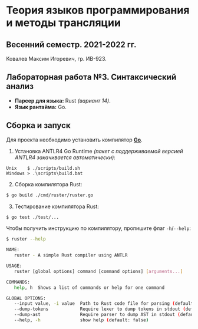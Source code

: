 # Теория языков программирования и методы трансляции

## Весенний семестр. 2021-2022 гг.

Ковалев Максим Игоревич, гр. ИВ-923.

## Лабораторная работа №3. Синтаксический анализ

* **Парсер для языка:** Rust *(вариант 14)*.
* **Язык рантайма:** Go.

## Сборка и запуск

Для проекта необходимо установить компилятор **[Go](https://go.dev/dl/)**.

1. Установка ANTLR4 Go Runtime *(пакет с поддерживаемой версией ANTLR4 закачивается автоматически)*:
```
Unix    $ ./scripts/build.sh
Windows > .\scripts\build.bat
```

2. Сборка компилятора Rust:
```sh
$ go build ./cmd/ruster/ruster.go
```

3. Тестирование компилятора Rust:
```sh
$ go test ./test/...
```

Чтобы получить инструкцию по компилятору, пропишите флаг `-h`/`--help`:
```sh
$ ruster --help
```
```sh
NAME:
   ruster - A simple Rust compiler using ANTLR

USAGE:
   ruster [global options] command [command options] [arguments...]

COMMANDS:
   help, h  Shows a list of commands or help for one command

GLOBAL OPTIONS:
   --input value, -i value  Path to Rust code file for parsing (default: read from terminal)
   --dump-tokens            Require lexer to dump tokens in stdout (default: false)
   --dump-ast               Require parser to dump AST in stdout (default: false)
   --help, -h               show help (default: false)
```